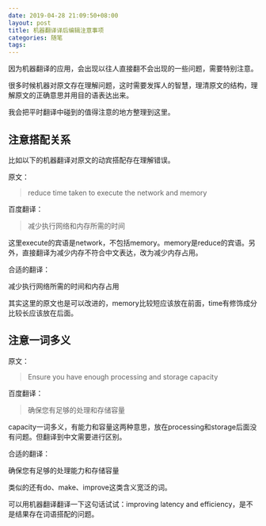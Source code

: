 ```yaml
---
date: 2019-04-28 21:09:50+08:00
layout: post
title: 机器翻译译后编辑注意事项
categories: 随笔
tags: 
---
```


因为机器翻译的应用，会出现以往人直接翻不会出现的一些问题，需要特别注意。

很多时候机器对原文存在理解问题，这时需要发挥人的智慧，理清原文的结构，理解原文的正确意思并用目的语表达出来。

我会把平时翻译中碰到的值得注意的地方整理到这里。

## 注意搭配关系

比如以下的机器翻译对原文的动宾搭配存在理解错误。

原文：

> reduce time taken to execute the network and memory

百度翻译：

> 减少执行网络和内存所需的时间

这里execute的宾语是network，不包括memory。memory是reduce的宾语。另外，直接翻译为减少内存不符合中文表达，改为减少内存占用。

合适的翻译：

减少执行网络所需的时间和内存占用

其实这里的原文也是可以改进的，memory比较短应该放在前面，time有修饰成分比较长应该放在后面。

## 注意一词多义

原文：

> Ensure you have enough processing and storage capacity

百度翻译：

> 确保您有足够的处理和存储容量

capacity一词多义，有能力和容量这两种意思，放在processing和storage后面没有问题。但翻译到中文需要进行区别。

合适的翻译：

确保您有足够的处理能力和存储容量

类似的还有do、make、improve这类含义宽泛的词。

可以用机器翻译翻译一下这句话试试：improving latency and efficiency，是不是结果存在词语搭配的问题。



